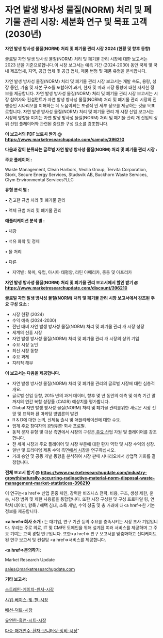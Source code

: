 # 자연 발생 방사성 물질(NORM) 처리 및 폐기물 관리 시장: 세분화 연구 및 목표 고객(2030년)

<strong>자연 발생 방사성 물질(NORM) 처리 및 폐기물 관리 시장 2024 (현황 및 향후 동향)</strong>

글로벌 자연 발생 방사성 물질(NORM) 처리 및 폐기물 관리 시장에 대한 보고서는 2023 년을 기준으로합니다.이 시장 보고서는 예측 기간 (2024-2030) 동안 국제 및 국내 제조업체, 지역, 공급 업체 및 공급 업체, 제품 변형 및 제품 유형을 분석합니다.

자연 발생 방사성 물질(NORM) 처리 및 폐기물 관리 시장 보고서는 개발 속도, 용량, 성장 동인, 기술 및 자본 구조를 포함하여 과거, 현재 및 미래 시장 동향에 대한 자세한 정보를 제공합니다. 자연 발생 방사성 물질(NORM) 처리 및 폐기물 관리 시장 보고서는 시장 참여자와 컨설턴트가 자연 발생 방사성 물질(NORM) 처리 및 폐기물 관리 시장의 진행중인 시나리오를 이해하는 데 도움이되는 포괄적 인 세부 정보를 제공하는 것을 목표로합니다. 자연 발생 방사성 물질(NORM) 처리 및 폐기물 관리 개 시장 산업 보고서는 시장에 영향을 미치는 자연 발생 방사성 물질(NORM) 처리 및 폐기물 관리 개 산업의 상위 산업 플레이어와 관련된 중요한 구성 요소를 강조합니다.



<strong>이 보고서의 PDF 브로셔 받기 @ <a href=https://www.marketresearchupdate.com/sample/396210>https://www.marketresearchupdate.com/sample/396210</a></strong>



<strong>다음과 같이 분류되는 글로벌 자연 발생 방사성 물질(NORM) 처리 및 폐기물 관리 시장 :</strong>



<strong>주요 플레이어 :</strong>

Waste Management, Clean Harbors, Veolia Group, Tervita Corporation, Stork, Secure Energy Services, Studsvik AB, Buckhorn Waste Services, Clym Environmental Services?LLC



<strong>유형 분석 별 :</strong>

• 견고한 규범 처리 및 폐기물 관리

• 액체 규범 처리 및 폐기물 관리



<strong>애플리케이션 분석 별 :</strong>

• 채광

• 석유 화학 및 정제

• 물 처리

• 다른

<ul>
  <li>지역별 : 북미, 유럽, 아시아 태평양, 라틴 아메리카, 중동 및 아프리카</li>
</ul>


<strong>자연 발생 방사성 물질(NORM) 처리 및 폐기물 관리 보고서에서 할인 받기 @ <a href=https://www.marketresearchupdate.com/discount/396210>https://www.marketresearchupdate.com/discount/396210</a></strong>



<strong>글로벌 자연 발생 방사성 물질(NORM) 처리 및 폐기물 관리 시장 보고서에서 강조된 주요 구성 요소 :</strong>
<ul>
  <li>시장 현황 (2024)</li>
  <li>수익 예측 (2024-2030)</li>
  <li>전년 대비 자연 발생 방사성 물질(NORM) 처리 및 폐기물 관리 개 시장 성장</li>
  <li>세계의 신흥 시장</li>
  <li>자연 발생 방사성 물질(NORM) 처리 및 폐기물 관리 개 시장의 상위 기업</li>
  <li>주요 시장 동인</li>
  <li>최신 시장 동향</li>
  <li>주요 과제</li>
  <li>지리적 해부</li>
</ul>


<strong>이 보고서는 다음을 제공합니다.</strong>
<ul>
  <li>자연 발생 방사성 물질(NORM) 처리 및 폐기물 관리의 글로벌 시장에 대한 심층적 개요.</li>
  <li>글로벌 산업 동향, 2015 년의 과거 데이터, 향후 몇 년 동안의 예측 및 예측 기간 말까지의 연간 복합 성장률 (CAGR) 예상치를 평가합니다.</li>
  <li>Global 자연 발생 방사성 물질(NORM) 처리 및 폐기물 관리를위한 새로운 시장 전망 및 표적화 된 마케팅 방법론의 발견</li>
  <li>R &amp; D에 대한 논의, 신제품 출시 및 애플리케이션에 대한 수요.</li>
  <li>업계 주요 참여자의 광범위한 회사 프로필.</li>
  <li>동적 분자 유형 및 대상 측면에서 시장의 구성은<a href=> 주요 산</a>업 자원 및 플레이어를 강조합니다.</li>
  <li>전 세계 시장과 주요 플레이어 및 시장 부문에 대한 환자 역학 및 시장 수익의 성장.</li>
  <li>일반 및 프리미엄 제품 수익 측면<a href=>에서 시</a>장을 연구하십시오.</li>
  <li>거래 승인 및 공동 개발 동향을 분석하여 시장 판매 시나리오에서 상업적 기회를 결정합니다.</li>
</ul>



<strong>전체 보고서 받기 @ <a href=https://www.marketresearchupdate.com/industry-growth/naturally-occurring-radioactive-material-norm-disposal-waste-management-market-statistices-396210>https://www.marketresearchupdate.com/industry-growth/naturally-occurring-radioactive-material-norm-disposal-waste-management-market-statistices-396210</a></strong>

이 연구는<a href=> 산업 존중</a> 체인, 강력한 비즈니스 전략, 비용, 구조, 생성 제한, 운송, 시장 범위 및 제한 사용률을 통합합니다. 또한 시장 구성원 및 구성 프로파일 링, 연락처 데이터, 항목 / 혜택 침대, 소득 개발, 수익 창출 및 총 거래에 대<a href=>한 기본 </a>정보를 제공합니다.



<strong><a href=>회사 소</a>개 :</strong>
는 대기업, 연구 기관 등의 수요를 충족시키는 시장 조사 기업입니다. 우리는 주로 의료, IT 및 CMFE 도메인을 위해 설계된 여러 서비스를 제공하며 그 주요 기여는 고객 경험 연구입니다. 또한<a href=> 연구 보</a>고서를 맞춤화하고 신디케이트 된 연구 보고서 및 컨설팅 <a href=>서비스</a>를 제공합니다.



<strong><a href=>문의하기:</a></strong>

Market Research Update

sales@marketresearchupdate.com



<strong>기타 보고서:</strong>

<a href=https://www.linkedin.com/pulse/스트레인-게이지-센서-시장-경쟁-분석-및-성장-잠재력-2029/>스트레인-게이지-센서-시장</a>

<a href=https://www.linkedin.com/pulse/샤워-베이스-및-팬-시장-현재-미래-성장-2029-analytics-avenue-adventures-24-ana-jqdif/>샤워-베이스-및-팬-시장</a>

<a href=https://www.linkedin.com/pulse/배선-덕트-시장-세분화-연구-및-목표-고객2029년-trend-tracking-tips-360-analysis-o3nxf/>배선-덕트-시장</a>

<a href=https://www.linkedin.com/pulse/유연한-흑연-시트-시장-현재-및-미래-성장-2030-trend-tracking-tips-360-analysis-c91mf/>유연한-흑연-시트-시장</a>

<a href=https://www.linkedin.com/pulse/다중-매개변수-환자-모니터링-장비-시장-세분화-연구-및-목표-고객2029년-isdailynews-8jkpf/>다중-매개변수-환자-모니터링-장비-시장</a>"
